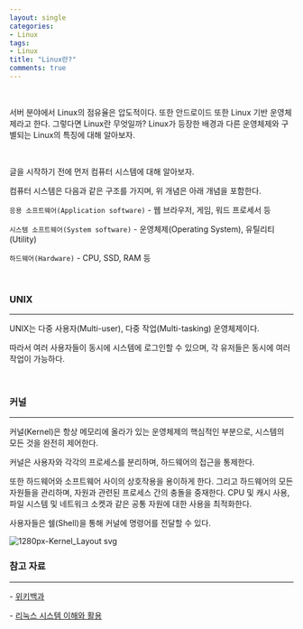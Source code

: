 ```yaml
---
layout: single
categories:
- Linux
tags:
- Linux
title: "Linux란?"
comments: true
---
```


<br>

 서버 분야에서 Linux의 점유율은 압도적이다.  또한 안드로이드 또한 Linux 기반 운영체제라고 한다. 그렇다면 Linux란 무엇일까? Linux가 등장한 배경과 다른 운영체제와 구별되는 Linux의 특징에 대해 알아보자.

<br>

글을 시작하기 전에 먼저 컴퓨터 시스템에 대해 알아보자.

컴퓨터 시스템은 다음과 같은 구조를 가지며, 위 개념은 아래 개념을 포함한다.

`응용 소프트웨어(Application software)` - 웹 브라우저, 게임, 워드 프로세서 등

`시스템 소프트웨어(System software)` - 운영체제(Operating System), 유틸리티(Utility)

`하드웨어(Hardware)` - CPU, SSD, RAM 등

<br>

### UNIX

<hr/>

UNIX는 다중 사용자(Multi-user), 다중 작업(Multi-tasking) 운영체제이다.

따라서 여러 사용자들이 동시에 시스템에 로그인할 수 있으며, 각 유저들은 동시에 여러 작업이 가능하다.

<br>

### 커널

<hr/>

커널(Kernel)은 항상 메모리에 올라가 있는 운영체제의 핵심적인 부분으로, 시스템의 모든 것을 완전히 제어한다.

커널은 사용자와 각각의 프로세스를 분리하며, 하드웨어의 접근을 통제한다.

또한 하드웨어와 소프트웨어 사이의 상호작용을 용이하게 한다. 그리고 하드웨어의 모든 자원들을 관리하며, 자원과 관련된 프로세스 간의 충돌을 중재한다. CPU 및 캐시 사용, 파일 시스템 및 네트워크 소켓과 같은 공통 자원에 대한 사용을 최적화한다.

사용자들은 쉘(Shell)을 통해 커널에 명령어를 전달할 수 있다.

![1280px-Kernel_Layout svg](https://user-images.githubusercontent.com/90020593/230552175-b1962df2-c4a8-42dd-aba3-fb18436f16bd.png)



### 참고 자료

<hr/>

 \- [위키백과](https://en.wikipedia.org/wiki/Kernel_(operating_system))

 \- [리눅스 시스템 이해와 활용](https://www.gjudec.com/content/61c55674192e57261ef25238)